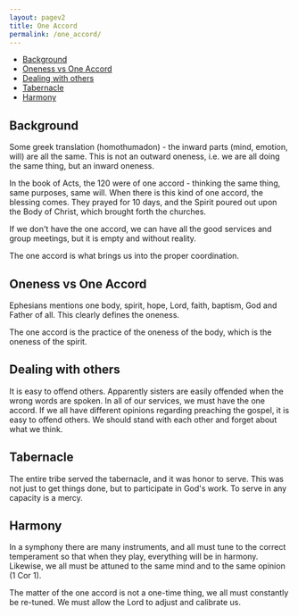 ```yaml
---
layout: pagev2
title: One Accord
permalink: /one_accord/
---
```

- [Background](#background)
- [Oneness vs One Accord](#oneness-vs-one-accord)
- [Dealing with others](#dealing-with-others)
- [Tabernacle](#tabernacle)
- [Harmony](#harmony)

## Background

Some greek translation (homothumadon) - the inward parts (mind, emotion, will) are all the same. This is not an outward oneness, i.e. we are all doing the same thing, but an inward oneness. 

In the book of Acts, the 120 were of one accord - thinking the same thing, same purposes, same will. When there is this kind of one accord, the blessing comes. They prayed for 10 days, and the Spirit poured out upon the Body of Christ, which brought forth the churches.

If we don't have the one accord, we can have all the good services and group meetings, but it is empty and without reality. 

The one accord is what brings us into the proper coordination.

## Oneness vs One Accord

Ephesians mentions one body, spirit, hope, Lord, faith, baptism, God and Father of all. This clearly defines the oneness. 

The one accord is the practice of the oneness of the body, which is the oneness of the spirit.

## Dealing with others

It is easy to offend others. Apparently sisters are easily offended when the wrong words are spoken. In all of our services, we must have the one accord. If we all have different opinions regarding preaching the gospel, it is easy to offend others. We should stand with each other and forget about what we think.

## Tabernacle

The entire tribe served the tabernacle, and it was honor to serve. This was not just to get things done, but to participate in God's work. To serve in any capacity is a mercy.

## Harmony

In a symphony there are many instruments, and all must tune to the correct temperament so that when they play, everything will be in harmony. Likewise, we all must be attuned to the same mind and to the same opinion (1 Cor 1).

The matter of the one accord is not a one-time thing, we all must constantly be re-tuned. We must allow the Lord to adjust and calibrate us.